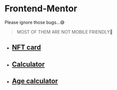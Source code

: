 # Frontend-Mentor
Please ignore those bugs...😅
>MOST OF THEM ARE NOT MOBILE FRIENDLY🥲

* ## [NFT card](https://rcdark.github.io/Frontend-Mentor/nft-preview-card-component-main/nft-preview-card-component-main/index.html)

* ## [Calculator](https://rcdark.github.io/Frontend-Mentor/calculator-app-main/index.html)

* ## [Age calculator](https://rcdark.github.io/Frontend-Mentor/age-calculator-app-main/age-calculator-app-main/index.html)
